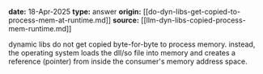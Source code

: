 **date:** 18-Apr-2025
**type:** answer
**origin:** [[do-dyn-libs-get-copied-to-process-mem-at-runtime.md]]
**source:** [[llm-dyn-libs-copied-process-mem-runtime.md]]

dynamic libs do not get copied byte-for-byte to process memory. instead,
the operating system loads the dll/so file into memory and creates a reference 
(pointer) from inside the consumer's memory address space.
